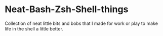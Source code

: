 # Neat-Bash-Zsh-Shell-things
Collection of neat little bits and bobs that I made for work or play to make life in the shell a little better.
